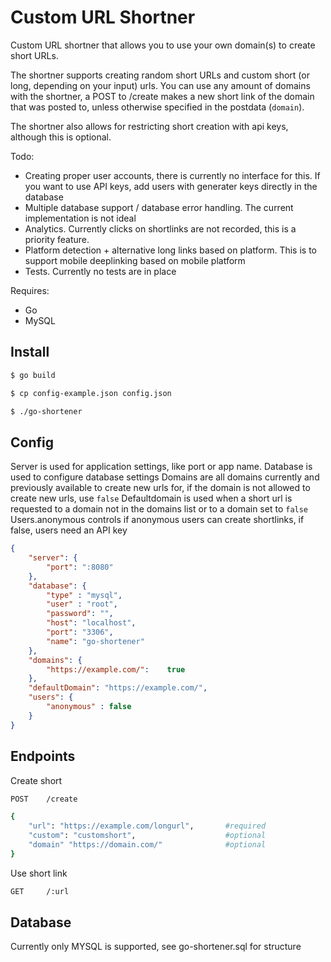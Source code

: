 # Custom URL Shortner
Custom URL shortner that allows you to use your own domain(s) to create short URLs.

The shortner supports creating random short URLs and custom short (or long, depending on your input) urls. You can use any amount of domains with the shortner, a POST to /create makes a new short link of the domain that was posted to, unless otherwise specified in the postdata (`domain`).

The shortner also allows for restricting short creation with api keys, although this is optional.

Todo:
- Creating proper user accounts, there is currently no interface for this. If you want to use API keys, add users with generater keys directly in the database
- Multiple database support / database error handling. The current implementation is not ideal
- Analytics. Currently clicks on shortlinks are not recorded, this is a priority feature.
- Platform detection + alternative long links based on platform. This is to support mobile deeplinking based on mobile platform
- Tests. Currently no tests are in place

Requires:
- Go
- MySQL


## Install
```bash
$ go build
```
```bash
$ cp config-example.json config.json
```
```bash
$ ./go-shortener
```

## Config
Server is used for application settings, like port or app name.
Database is used to configure database settings
Domains are all domains currently and previously available to create new urls for, if the domain is not allowed to create new urls, use `false`
Defaultdomain is used when a short url is requested to a domain not in the domains list or to a domain set to `false`
Users.anonymous controls if anonymous users can create shortlinks, if false, users need an API key

```json
{
    "server": {
        "port": ":8080"
    },
    "database": {
        "type" : "mysql",
        "user" : "root",
        "password": "",
        "host": "localhost",
        "port": "3306",
        "name": "go-shortener"
    },
    "domains": {
        "https://example.com/":    true
    },
    "defaultDomain": "https://example.com/",
    "users": {
        "anonymous" : false
    }
}
```

## Endpoints
Create short
```bash
POST    /create

{
    "url": "https://example.com/longurl",       #required
    "custom": "customshort",                    #optional
    "domain" "https://domain.com/"              #optional
}
```

Use short link
```bash
GET     /:url
```

## Database

Currently only MYSQL is supported, see go-shortener.sql for structure
